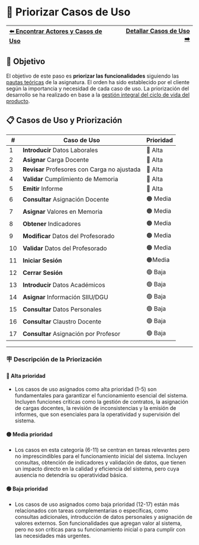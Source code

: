 # 📝 Priorizar Casos de Uso

| [⬅️ Encontrar Actores y Casos de Uso](ActoresCasosDeUso.md) | [Detallar Casos de Uso ➡️](DetallarCasosDeUso.md) |
|:--|--:|

## 🎯 **Objetivo**

El objetivo de este paso es **priorizar las funcionalidades** siguiendo las [pautas teóricas](https://github.com/mmasias/IdSw1/blob/main/temario/contenidos/CdU.PCdU.md#c%C3%B3mo) de la asignatura.
El orden ha sido establecido por el cliente según la importancia y necesidad de cada caso de uso. La priorización del desarrollo se ha realizado en base a la [gestión integral del ciclo de vida del producto](/documentos/glosario.md#gestión-integral-del-ciclo-de-vida-del-producto).

## 📋 **Casos de Uso y Priorización**

| **#** | **Caso de Uso**                          | **Prioridad** |  
|-------|------------------------------------------|---------------|  
| 1 | **Introducir** Datos Laborales               |    🔴 Alta    |
| 2 | **Asignar** Carga Docente                    |    🔴 Alta    |
| 3 | **Revisar** Profesores con Carga no ajustada |    🔴 Alta    |
| 4 | **Validar** Cumplimiento de Memoria          |    🔴 Alta    |
| 5 | **Emitir** Informe                           |    🔴 Alta    |
| 6 | **Consultar** Asignación Docente             |    🟠 Media   |
| 7 | **Asignar** Valores en Memoria               |    🟠 Media   |
| 8 | **Obtener** Indicadores                      |    🟠 Media   |
| 9 | **Modificar** Datos del Profesorado          |    🟠 Media   |
| 10 | **Validar** Datos del Profesorado           |    🟠 Media   |
| 11 | **Iniciar Sesión**                          |    🟠Media    |
| 12 | **Cerrar Sesión**                           |    🟢 Baja    |
| 13 | **Introducir** Datos Académicos             |    🟢 Baja    |
| 14 | **Asignar** Información SIIU/DGU            |    🟢 Baja    |
| 15 | **Consultar** Datos Personales              |    🟢 Baja    |
| 16 | **Consultar** Claustro Docente              |    🟢 Baja    |
| 17 | **Consultar** Asignación por Profesor       |    🟢 Baja    |
 
---

### 🪧 Descripción de la Priorización

#### 🔴 **Alta prioridad**
- Los casos de uso asignados como alta prioridad (1-5) son fundamentales para garantizar el funcionamiento esencial del sistema. Incluyen funciones críticas como la gestión de contratos, la asignación de cargas docentes, la revisión de inconsistencias y la emisión de informes, que son esenciales para la operatividad y supervisión del sistema.

#### 🟡 **Media prioridad**
- Los casos en esta categoría (6-11) se centran en tareas relevantes pero no imprescindibles para el funcionamiento inicial del sistema. Incluyen consultas, obtención de indicadores y validación de datos, que tienen un impacto directo en la calidad y eficiencia del sistema, pero cuya ausencia no detendría su operatividad básica.

#### 🟢 Baja prioridad
- Los casos de uso asignados como baja prioridad (12-17) están más relacionados con tareas complementarias o específicas, como consultas adicionales, introducción de datos personales y asignación de valores externos. Son funcionalidades que agregan valor al sistema, pero no son críticas para su funcionamiento inicial o para cumplir con las necesidades más urgentes.